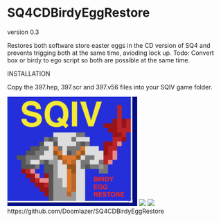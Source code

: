 # SQ4CDBirdyEggRestore

version 0.3 

 Restores both software store easter eggs in the CD version of SQ4 and prevents trigging both at the same time, avioding lock up. Todo: Convert box or birdy to ego script so both are possible at the same time.

INSTALLATION

Copy the 397.hep, 397.scr and 397.v56 files into your SQIV game folder.

<img src="birdy.png"  width="300">
<img src="smell.png"  width="300">
<img src="taste.png"  width="300">
https://github.com/Doomlazer/SQ4CDBirdyEggRestore
